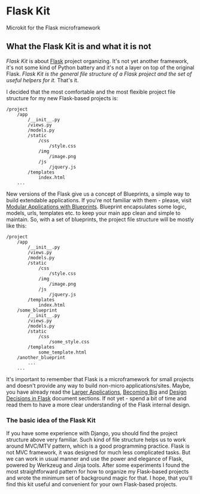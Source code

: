 # Flask Kit
Microkit for the Flask microframework


## What the Flask Kit is and what it is not

*Flask Kit* is about [Flask](http://flask.pocoo.org/) project organizing. It's not yet another framework, it's not
some kind of Python battery and it's not a layer on top of the original Flask. *Flask Kit is the general file structure
of a Flask project and the set of useful helpers for it.* That's it.

I decided that the most comfortable and the most flexible project file structure for my new Flask-based projects is:

```
/project
    /app
        /__init__.py
        /views.py
        /models.py
        /static
            /css
                /style.css
            /img
                /image.png
            /js
                /jquery.js
        /templates
            index.html
    ...
```

New versions of the Flask give us a concept of Blueprints, a simple way to build extendable applications.
If you're not familiar with them - please, visit [Modular Applications with Blueprints](http://flask.pocoo.org/docs/blueprints/).
Blueprint encapsulates some logic, models, urls, templates etc. to keep your main app clean and simple to maintain.
So, with a set of blueprints, the project file structure will be mostly like this:

```
/project
    /app
        /__init__.py
        /views.py
        /models.py
        /static
            /css
                /style.css
            /img
                /image.png
            /js
                /jquery.js
        /templates
            index.html
    /some_blueprint
        /__init__.py
        /views.py
        /models.py
        /static
            /css
                /some_style.css
        /templates
            some_template.html
    /another_blueprint
        ...
    ...
```

It's important to remember that Flask is a microframework for small projects and doesn't provide any way to build
non-micro applications/sites. Maybe, you have already read the [Larger Applications](http://flask.pocoo.org/docs/patterns/packages/),
[Becoming Big](http://flask.pocoo.org/docs/becomingbig/) and [Design Decisions in Flask](http://flask.pocoo.org/docs/design/)
document sections. If not yet - spend a bit of time and read them to have a more clear understanding of the Flask
internal design.

### The basic idea of the Flask Kit
If you have some experience with Django, you should find the project structure above very familiar. Such kind of
file structure helps us to work around MVC/MTV pattern, which is a good programming practice. Flask is not MVC
framework, it was designed for much less complicated tasks. But we can work in usual manner and use the power and
elegance of Flask, powered by Werkzeug and Jinja tools. After some experiments I found the most straightforward
pattern for how to organize my Flask-based projects and wrote the minimum set of background magic for that.
I hope, that you'll find this kit useful and convenient for your own Flask-based projects.
